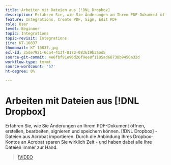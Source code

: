 ```yaml
---
title: Arbeiten mit Dateien aus [!DNL Dropbox]
description: Erfahren Sie, wie Sie Änderungen an Ihrem PDF-Dokument öffnen, erstellen, bearbeiten, signieren und speichern können. [!DNL Dropbox] -Dateien aus Acrobat
feature: Integrations, Create PDF, Sign, Edit PDF
role: User
level: Beginner
topic: Integrations
topic-revisit: Integrations
jira: KT-10837
thumbnail: KT-10837.jpg
exl-id: 25de7921-6ca4-413f-8172-083619b3aad5
source-git-commit: 4e6fbf91e96d26f9ee8f1105ad68738b9450a32d
workflow-type: tm+mt
source-wordcount: '57'
ht-degree: 0%

---
```


# Arbeiten mit Dateien aus [!DNL Dropbox]

Erfahren Sie, wie Sie Änderungen an Ihrem PDF-Dokument öffnen, erstellen, bearbeiten, signieren und speichern können. [!DNL Dropbox] -Dateien aus Acrobat importieren. Durch die Anbindung Ihres Dropbox-Kontos an Acrobat sparen Sie wirklich Zeit - und haben dabei alle Ihre Dateien immer zur Hand.

>[!VIDEO](https://video.tv.adobe.com/v/3409411?quality=12&learn=on&hidetitle=true)
